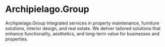 # Archipielago.Group
Archipielago.Group Integrated services in property maintenance, furniture solutions, interior design, and real estate. We deliver tailored solutions that enhance functionality, aesthetics, and long-term value for businesses and properties.
